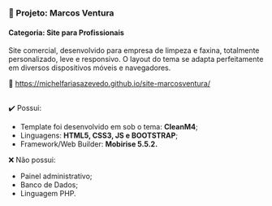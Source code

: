 ### 📂 Projeto: Marcos Ventura
#### Categoria: Site para Profissionais
Site comercial, desenvolvido para empresa de limpeza e faxina, totalmente personalizado, leve e responsivo.
O layout do tema se adapta perfeitamente em diversos dispositivos móveis e navegadores.

🔗 https://michelfariasazevedo.github.io/site-marcosventura/
##

✔️ Possui:
- Template foi desenvolvido em sob o tema: <strong>CleanM4</strong>;
- Linguagens: <strong>HTML5, CSS3, JS e BOOTSTRAP</strong>;
- Framework/Web Builder: <strong>Mobirise 5.5.2.</strong>

❌ Não possui:
- Painel administrativo;
- Banco de Dados;
- Linguagem PHP.
